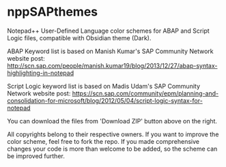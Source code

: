 # nppSAPthemes
Notepad++ User-Defined Language color schemes for ABAP and Script Logic files, compatible with Obsidian theme (Dark).

ABAP Keyword list is based on Manish Kumar's SAP Community Network website post:
http://scn.sap.com/people/manish.kumar19/blog/2013/12/27/abap-syntax-highlighting-in-notepad

Script Logic keyword list is based on Madis Udam's SAP Community Network website post:
https://scn.sap.com/community/epm/planning-and-consolidation-for-microsoft/blog/2012/05/04/script-logic-syntax-for-notepad

You can download the files from 'Download ZIP' button above on the right.


All copyrights belong to their respective owners.
If you want to improve the color scheme, feel free to fork the repo.
If you made comprehensive changes your code is more than welcome to be added, so the scheme can be improved further.
